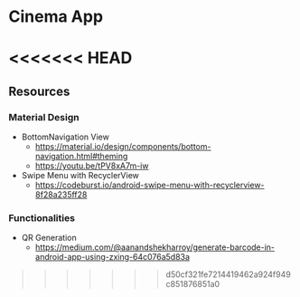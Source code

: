 # Cinema App


<<<<<<< HEAD
=======
## Resources
### Material Design
- BottomNavigation View
    - https://material.io/design/components/bottom-navigation.html#theming
    - https://youtu.be/tPV8xA7m-iw
- Swipe Menu with RecyclerView
    - https://codeburst.io/android-swipe-menu-with-recyclerview-8f28a235ff28

### Functionalities
- QR Generation
    - https://medium.com/@aanandshekharroy/generate-barcode-in-android-app-using-zxing-64c076a5d83a  
>>>>>>> d50cf321fe7214419462a924f949c851876851a0



